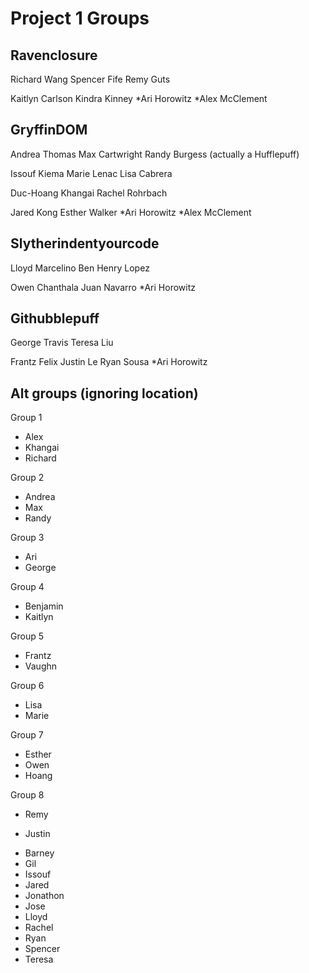 # Project 1 Groups

## Ravenclosure

Richard Wang
Spencer Fife
Remy Guts

Kaitlyn Carlson
Kindra Kinney
*Ari Horowitz
*Alex McClement

## GryffinDOM

Andrea Thomas
Max Cartwright
Randy Burgess (actually a Hufflepuff)

Issouf Kiema
Marie Lenac
Lisa Cabrera

Duc-Hoang
Khangai
Rachel Rohrbach

Jared Kong
Esther Walker
*Ari Horowitz
*Alex McClement

## Slytherindentyourcode

Lloyd Marcelino
Ben
Henry Lopez

Owen Chanthala
Juan Navarro
\*Ari Horowitz

## Githubblepuff

George Travis
Teresa Liu

Frantz Felix
Justin Le
Ryan Sousa
\*Ari Horowitz

## Alt groups (ignoring location)

Group 1

- Alex
- Khangai
- Richard

Group 2

- Andrea
- Max
- Randy

Group 3

- Ari
- George

Group 4

- Benjamin
- Kaitlyn

Group 5

- Frantz
- Vaughn

Group 6

- Lisa
- Marie

Group 7

- Esther
- Owen
- Hoang

Group 8

- Remy

* Justin

- Barney
- Gil
- Issouf
- Jared
- Jonathon
- Jose
- Lloyd
- Rachel
- Ryan
- Spencer
- Teresa
